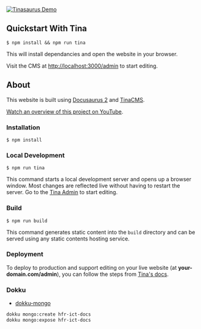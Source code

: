 [![Tinasaurus Demo](https://res.cloudinary.com/forestry-demo/image/upload/v1677522334/tina-io/blog/tinacms-docusaurus-markdown-editing.gif 'Tinasaurus Overview Video')](https://www.youtube.com/watch?v=2bHBwM54UB8)


## Quickstart With Tina

```
$ npm install && npm run tina  
```

This will install dependancies and open the website in your browser. 

Visit the CMS at [http://localhost:3000/admin](http://localhost:3000/admin) to start editing.

## About

This website is built using [Docusaurus 2](https://docusaurus.io/) and [TinaCMS](https://tina.io/).

[Watch an overview of this project on YouTube](https://www.youtube.com/watch?v=2bHBwM54UB8).

### Installation

```
$ npm install
```

### Local Development

```
$ npm run tina
```

This command starts a local development server and opens up a browser window. Most changes are reflected live without having to restart the server. Go to the [Tina Admin](http://localhost:3000/admin) to start editing.

### Build

```
$ npm run build
```

This command generates static content into the `build` directory and can be served using any static contents hosting service.

### Deployment

To deploy to production and support editing on your live website (at **your-domain.com/admin**), you can follow the steps from [Tina's docs](https://tina.io/docs/forestry/migrate/#deploy-tina-to-your-site).


### Dokku

- [dokku-mongo](https://github.com/dokku/dokku-mongo)

```bash
dokku mongo:create hfr-ict-docs
dokku mongo:expose hfr-ict-docs

```